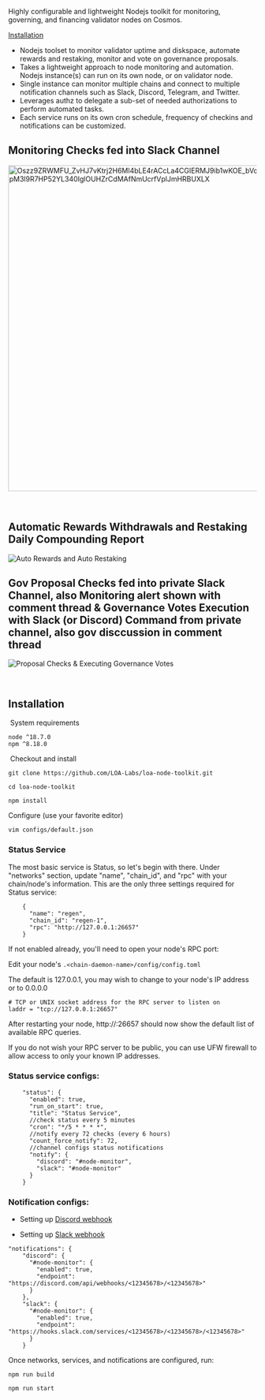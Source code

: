 Highly configurable and lightweight Nodejs toolkit for monitoring, governing, and financing validator nodes on Cosmos.

[Installation](#installation)

* Nodejs toolset to monitor validator uptime and diskspace, automate rewards and restaking, monitor and vote on governance proposals. 
​
* Takes a lightweight approach to node monitoring and automation. Nodejs instance(s) can run on its own node, or on validator node.
​
* Single instance can monitor multiple chains and connect to multiple notification channels such as Slack, Discord, Telegram, and Twitter.
​
* Leverages authz to delegate a sub-set of needed authorizations to perform automated tasks. 
​
* Each service runs on its own cron schedule, frequency of checkins and notifications can be customized.
​
## Monitoring Checks fed into Slack Channel
<img width="661" alt="Oszz9ZRWMFU_ZvHJ7vKtrj2H6Ml4bLE4rACcLa4CGIERMJ9ib1wKOE_bVqdsat8PhEc63KkE2PlaxpM3l9R7HP52YL340IglOUHZrCdMAfNmUcrfVplJmHRBUXLX" src="https://user-images.githubusercontent.com/9093152/214908503-4a43fb96-df63-4d5e-ae94-972252bf7423.png">

​
## Automatic Rewards Withdrawals and Restaking Daily Compounding Report
![Auto Rewards and Auto Restaking](https://user-images.githubusercontent.com/9093152/214908668-5fd3bd06-9bd2-4736-bffb-f4f36f954b57.png)

## Gov Proposal Checks fed into private Slack Channel, also Monitoring alert shown with comment thread & Governance Votes Execution with Slack (or Discord) Command from private channel, also gov disccussion in comment thread
![Proposal Checks & Executing Governance Votes](https://user-images.githubusercontent.com/9093152/214908831-1e3acc9a-43fe-4d2d-9c98-8b6c4c06c2a5.png)

​
## Installation
​
System requirements
```
node ^18.7.0 
npm ^8.18.0
```
​
Checkout and install
```
git clone https://github.com/LOA-Labs/loa-node-toolkit.git
​
cd loa-node-toolkit

npm install
```

Configure (use your favorite editor)
```
vim configs/default.json
```

### Status Service

The most basic service is Status, so let's begin with there. Under "networks" section, update "name", "chain_id", and "rpc" with your chain/node's information. This are the only three settings required for Status service:

```
    {
      "name": "regen",
      "chain_id": "regen-1",
      "rpc": "http://127.0.0.1:26657"
    }
```

If not enabled already, you'll need to open your node's RPC port:

Edit your node's `.<chain-daemon-name>/config/config.toml`

The default is 127.0.0.1, you may wish to change to your node's IP address or to 0.0.0.0
```
# TCP or UNIX socket address for the RPC server to listen on
laddr = "tcp://127.0.0.1:26657"
```

After restarting your node, http://<IP address>:26657 should now show the default list of available RPC queries. 

If you do not wish your RPC server to be public, you can use UFW firewall to allow access to only your known IP addresses. 

### Status service configs:

```
    "status": {
      "enabled": true,
      "run_on_start": true,
      "title": "Status Service",
      //check status every 5 minutes
      "cron": "*/5 * * * *", 
      //notify every 72 checks (every 6 hours)
      "count_force_notify": 72, 
      //channel configs status notifications
      "notify": { 
        "discord": "#node-monitor", 
        "slack": "#node-monitor"
      }
    }
```

### Notification configs:

* Setting up [Discord webhook](https://support.discord.com/hc/en-us/articles/228383668-Intro-to-Webhooks)

* Setting up [Slack webhook](https://api.slack.com/messaging/webhooks)
```
"notifications": {
    "discord": {
      "#node-monitor": {
        "enabled": true,
        "endpoint": "https://discord.com/api/webhooks/<12345678>/<12345678>"
      }
    },
    "slack": {
      "#node-monitor": {
        "enabled": true,
        "endpoint": "https://hooks.slack.com/services/<12345678>/<12345678>/<12345678>"
      }
    }
```

Once networks, services, and notifications are configured, run:

```
npm run build

npm run start
```
